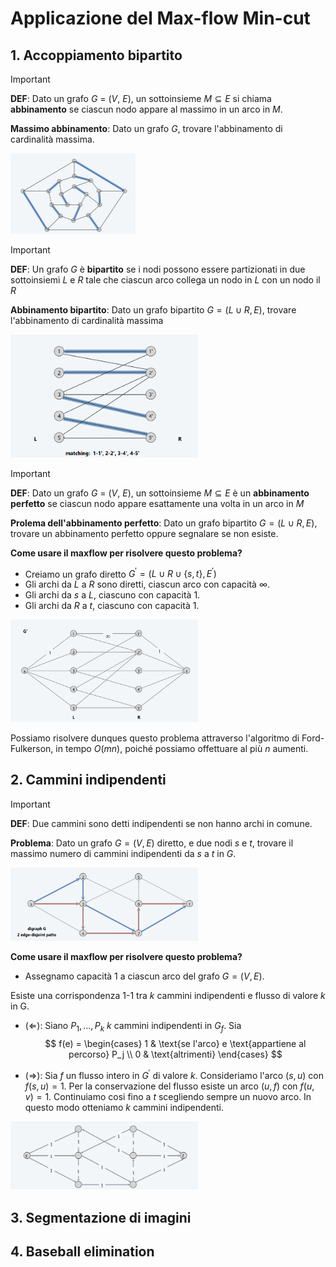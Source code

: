 # Applicazione del Max-flow Min-cut

## 1. Accoppiamento bipartito

> [!IMPORTANT]
>
> **DEF**: Dato un grafo $G\ =\ (V,\ E)$, un sottoinsieme $M \subseteq E$ si chiama **abbinamento** se ciascun nodo appare al massimo in un arco in $M$.
>
> **Massimo abbinamento**: Dato un grafo $G$, trovare l'abbinamento di cardinalità massima.

<img src="img/appMaxFlow/matching.png" width="200">

> [!IMPORTANT]
>
> **DEF**: Un grafo $G$ è **bipartito** se i nodi possono essere partizionati in due sottoinsiemi $L$ e $R$ tale che ciascun arco collega un nodo in $L$ con un nodo il $R$
>
> **Abbinamento bipartito**: Dato un grafo bipartito $G = (L \cup R, E)$, trovare l'abbinamento di cardinalità massima

<img src="img/appMaxFlow/bipartite_matching.png" width="300">

> [!IMPORTANT]
>
> **DEF**: Dato un grafo $G\ =\ (V,\ E)$, un sottoinsieme $M \subseteq E$ è un **abbinamento perfetto** se ciascun nodo appare esattamente una volta in un arco in $M$
>
> **Prolema dell'abbinamento perfetto**: Dato un grafo bipartito $G = (L \cup R, E)$, trovare un abbinamento perfetto oppure segnalare se non esiste.

**Come usare il maxflow per risolvere questo problema?**

- Creiamo un grafo diretto $G^{'} = (L \cup R \cup \{s, t\}, E^{'})$
- Gli archi da $L$ a $R$ sono diretti, ciascun arco con capacità $\infty$.
- Gli archi da $s$ a $L$, ciascuno con capacità 1.
- Gli archi da $R$ a $t$, ciascuno con capacità 1.

<img src="img/appMaxFlow/bipartite_matching_riduzione.png" width="300">

Possiamo risolvere dunques questo problema attraverso l'algoritmo di Ford-Fulkerson, in tempo $O(mn)$, poiché possiamo offettuare al più $n$ aumenti.

## 2. Cammini indipendenti

> [!IMPORTANT]
>
> **DEF**: Due cammini sono detti indipendenti se non hanno archi in comune.
>
> **Problema**: Dato un grafo $G = (V, E)$ diretto, e due nodi $s$ e $t$, trovare il massimo numero di cammini indipendenti da $s$ a $t$ in $G$.

<img src="img/appMaxFlow/path_disjoints.png" width="300">

**Come usare il maxflow per risolvere questo problema?**

- Assegnamo capacità 1 a ciascun arco del grafo $G = (V, E)$.

Esiste una corrispondenza 1-1 tra $k$ cammini indipendenti e flusso di valore $k$ in G.


- $(\Leftarrow)$: Siano $P_{1}, \dots, P_{k}$ $k$ cammini indipendenti in $G_{f}$. Sia 
$$
f(e) = \begin{cases}
  1 & \text{se l'arco} e \text{appartiene al percorso} P_j \\
  0 & \text{altrimenti}
\end{cases}
$$

- $(\Rightarrow)$: Sia $f$ un flusso intero in $G^{'}$ di valore $k$. Consideriamo l'arco $(s, u)$ con $f(s, u) = 1$. Per la conservazione del flusso esiste un arco $(u, f)$ con $f(u, v) = 1$. Continuiamo cosi fino a $t$ scegliendo sempre un nuovo arco. In questo modo otteniamo $k$ cammini indipendenti.

<img src="img/appMaxFlow/path_disjoints_reduction.png" width="300">



## 3. Segmentazione di imagini

## 4. Baseball elimination